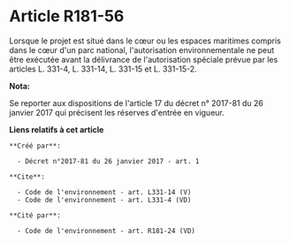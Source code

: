 # Article R181-56

Lorsque le projet est situé dans le cœur ou les espaces maritimes compris dans le cœur d'un parc national, l'autorisation
environnementale ne peut être exécutée avant la délivrance de l'autorisation spéciale prévue par les articles L. 331-4, L.
331-14, L. 331-15 et L. 331-15-2.

**Nota:**

Se reporter aux dispositions de l'article 17 du décret n° 2017-81 du 26 janvier 2017 qui précisent les réserves d'entrée en
vigueur.

**Liens relatifs à cet article**

	**Créé par**:

	  - Décret n°2017-81 du 26 janvier 2017 - art. 1

	**Cite**:

	  - Code de l'environnement - art. L331-14 (V)
	  - Code de l'environnement - art. L331-4 (VD)

	**Cité par**:

	  - Code de l'environnement - art. R181-24 (VD)
